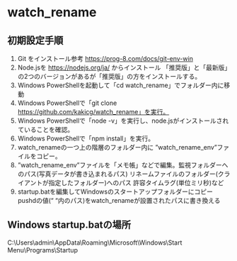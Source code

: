 # watch_rename

## 初期設定手順
1. Git をインストール参考 https://prog-8.com/docs/git-env-win
2. Node.jsを https://nodejs.org/ja/ からインストール 「推奨版」と「最新版」の2つのバージョンがあるが「推奨版」の方をインストールする。
3. Windows PowerShellを起動して「cd watch_rename」でフォルダー内に移動
4. Windows PowerShellで「git clone https://github.com/kakicg/watch_rename」を実行。
5. Windows PowerShellで「node -v」を実行し、node.jsがインストールされていることを確認。
6. Windows PowerShellで「npm install」を実行。
7. watch_renameの一つ上の階層のフォルダー内に ”watch_rename_env”ファイルをコピー。
8. ”watch_rename_env”ファイルを「メモ帳」などで編集。監視フォルダーへのパス(写真データが書き込まれるパス) リネームファイルのフォルダー(クライアントが指定したフォルダー)へのパス 許容タイムラグ(単位ミリ秒)など
9. startup.batを編集してWindowsのスタートアップフォルダーにコピー pushdの値(“ “内のパス)をwatch_renameが設置されたパスに書き換える

## Windows startup.batの場所
C:\Users\admin\AppData\Roaming\Microsoft\Windows\Start Menu\Programs\Startup
